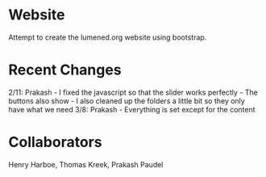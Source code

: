 Website
=======
Attempt to create the lumened.org website using bootstrap.

Recent Changes
=======

2/11:
Prakash
		- I fixed the javascript so that the slider works perfectly
		- The buttons also show
		- I also cleaned up the folders a little bit so they only have what we need
3/8:
Prakash
        - Everything is set except for the content
    

Collaborators
=======
Henry Harboe, Thomas Kreek, Prakash Paudel
